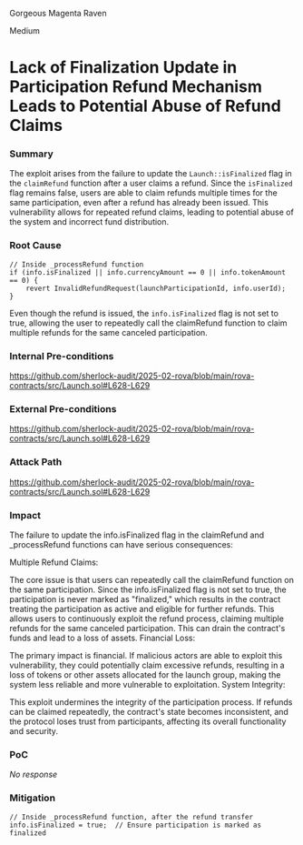 Gorgeous Magenta Raven

Medium

# Lack of Finalization Update in Participation Refund Mechanism Leads to Potential Abuse of Refund Claims

### Summary

The exploit arises from the failure to update the `Launch::isFinalized` flag in the `claimRefund` function after a user claims a refund. Since the `isFinalized` flag remains false, users are able to claim refunds multiple times for the same participation, even after a refund has already been issued. This vulnerability allows for repeated refund claims, leading to potential abuse of the system and incorrect fund distribution.

### Root Cause

```solidity
// Inside _processRefund function
if (info.isFinalized || info.currencyAmount == 0 || info.tokenAmount == 0) {
    revert InvalidRefundRequest(launchParticipationId, info.userId);
}
```

Even though the refund is issued, the `info.isFinalized` flag is not set to true, allowing the user to repeatedly call the claimRefund function to claim multiple refunds for the same canceled participation.



### Internal Pre-conditions

https://github.com/sherlock-audit/2025-02-rova/blob/main/rova-contracts/src/Launch.sol#L628-L629

### External Pre-conditions

https://github.com/sherlock-audit/2025-02-rova/blob/main/rova-contracts/src/Launch.sol#L628-L629

### Attack Path

https://github.com/sherlock-audit/2025-02-rova/blob/main/rova-contracts/src/Launch.sol#L628-L629

### Impact

The failure to update the info.isFinalized flag in the claimRefund and _processRefund functions can have serious consequences:

Multiple Refund Claims:

The core issue is that users can repeatedly call the claimRefund function on the same participation. Since the info.isFinalized flag is not set to true, the participation is never marked as "finalized," which results in the contract treating the participation as active and eligible for further refunds.
This allows users to continuously exploit the refund process, claiming multiple refunds for the same canceled participation. This can drain the contract's funds and lead to a loss of assets.
Financial Loss:

The primary impact is financial. If malicious actors are able to exploit this vulnerability, they could potentially claim excessive refunds, resulting in a loss of tokens or other assets allocated for the launch group, making the system less reliable and more vulnerable to exploitation.
System Integrity:

This exploit undermines the integrity of the participation process. If refunds can be claimed repeatedly, the contract's state becomes inconsistent, and the protocol loses trust from participants, affecting its overall functionality and security.

### PoC

_No response_

### Mitigation

```solidity
// Inside _processRefund function, after the refund transfer
info.isFinalized = true;  // Ensure participation is marked as finalized

```